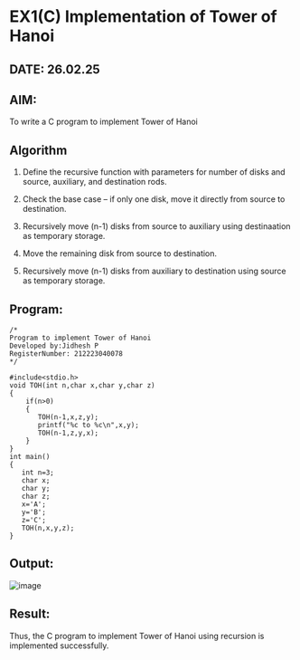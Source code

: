 # EX1(C) Implementation of Tower of Hanoi
## DATE: 26.02.25
## AIM:
To write a C program to implement Tower of Hanoi

## Algorithm
1. Define the recursive function with parameters for number of disks and source, auxiliary, and destination rods.

2. Check the base case – if only one disk, move it directly from source to destination.

3. Recursively move (n-1) disks from source to auxiliary using destinaation as temporary storage.

4. Move the remaining disk from source to destination.

5. Recursively move (n-1) disks from auxiliary to destination using source as temporary storage.

## Program:
```
/*
Program to implement Tower of Hanoi
Developed by:Jidhesh P
RegisterNumber: 212223040078
*/
```
```
#include<stdio.h>
void TOH(int n,char x,char y,char z)
{
    if(n>0)
    {
       TOH(n-1,x,z,y);
       printf("%c to %c\n",x,y);
       TOH(n-1,z,y,x);
    }
}
int main()
{
   int n=3;
   char x;
   char y;
   char z;
   x='A';
   y='B';
   z='C';
   TOH(n,x,y,z); 
}
```
## Output:
![image](https://github.com/user-attachments/assets/0b23ee51-be1e-4e27-a601-12dc381da124)



## Result:
Thus, the C program to implement Tower of Hanoi using recursion is implemented successfully.

